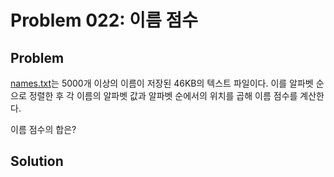# Problem 022: 이름 점수

## Problem

[names.txt](p022_names.txt)는 5000개 이상의 이름이 저장된 46KB의 텍스트 파일이다. 이를 알파벳 순으로 정렬한 후 각 이름의 알파벳 값과 알파벳 순에서의 위치를 곱해 이름 점수를
계산한다.

이름 점수의 합은?

## Solution
